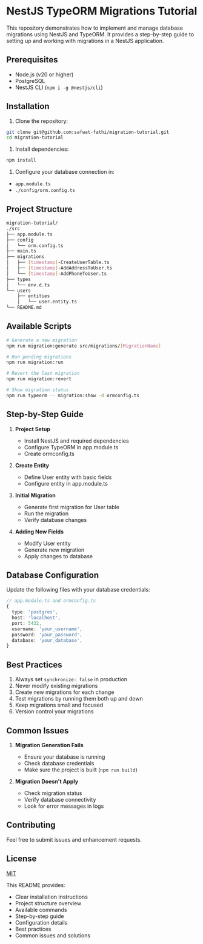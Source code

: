 # NestJS TypeORM Migrations Tutorial

This repository demonstrates how to implement and manage database migrations using NestJS and TypeORM. It provides a step-by-step guide to setting up and working with migrations in a NestJS application.

## Prerequisites

- Node.js (v20 or higher)
- PostgreSQL
- NestJS CLI (`npm i -g @nestjs/cli`)

## Installation

1. Clone the repository:

```bash
git clone git@github.com:safwat-fathi/migration-tutorial.git
cd migration-tutorial
```

1. Install dependencies:

```bash
npm install
```

1. Configure your database connection in:

- `app.module.ts`
- `./config/orm.config.ts`

## Project Structure

```bash
migration-tutorial/
./src
├── app.module.ts
├── config
│   └── orm.config.ts
├── main.ts
├── migrations
│   ├── [timestamp]-CreateUserTable.ts
│   ├── [timestamp]-AddAddressToUser.ts
│   └── [timestamp]-AddPhoneToUser.ts
├── types
│   └── env.d.ts
└── users
    ├── entities
    │   └── user.entity.ts
└── README.md
```

## Available Scripts

```bash
# Generate a new migration
npm run migration:generate src/migrations/[MigrationName]

# Run pending migrations
npm run migration:run

# Revert the last migration
npm run migration:revert

# Show migration status
npm run typeorm -- migration:show -d ormconfig.ts
```

## Step-by-Step Guide

1. **Project Setup**
   - Install NestJS and required dependencies
   - Configure TypeORM in app.module.ts
   - Create ormconfig.ts

2. **Create Entity**
   - Define User entity with basic fields
   - Configure entity in app.module.ts

3. **Initial Migration**
   - Generate first migration for User table
   - Run the migration
   - Verify database changes

4. **Adding New Fields**
   - Modify User entity
   - Generate new migration
   - Apply changes to database

## Database Configuration

Update the following files with your database credentials:

```typescript
// app.module.ts and ormconfig.ts
{
  type: 'postgres',
  host: 'localhost',
  port: 5432,
  username: 'your_username',
  password: 'your_password',
  database: 'your_database',
}
```

## Best Practices

1. Always set `synchronize: false` in production
2. Never modify existing migrations
3. Create new migrations for each change
4. Test migrations by running them both up and down
5. Keep migrations small and focused
6. Version control your migrations

## Common Issues

1. **Migration Generation Fails**
   - Ensure your database is running
   - Check database credentials
   - Make sure the project is built (`npm run build`)

2. **Migration Doesn't Apply**
   - Check migration status
   - Verify database connectivity
   - Look for error messages in logs

## Contributing

Feel free to submit issues and enhancement requests.

## License

[MIT](LICENSE)

This README provides:

- Clear installation instructions
- Project structure overview
- Available commands
- Step-by-step guide
- Configuration details
- Best practices
- Common issues and solutions
